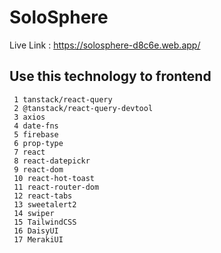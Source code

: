 # SoloSphere
Live Link : https://solosphere-d8c6e.web.app/

## Use this technology to frontend

     1 tanstack/react-query
     2 @tanstack/react-query-devtool
     3 axios
     4 date-fns
     5 firebase
     6 prop-type
     7 react
     8 react-datepickr
     9 react-dom
     10 react-hot-toast
     11 react-router-dom
     12 react-tabs
     13 sweetalert2
     14 swiper
     15 TailwindCSS
     16 DaisyUI
     17 MerakiUI
   
